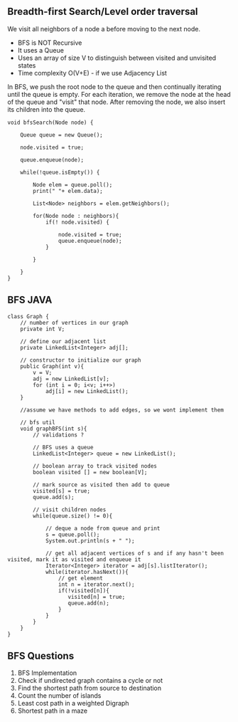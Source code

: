 ## Breadth-first Search/Level order traversal
We visit all neighbors of a node a before moving to the next node.
- BFS is NOT Recursive
- It uses a Queue
- Uses an array of size V to distinguish between visited and unvisited states
- Time complexity O(V+E) - if we use Adjacency List

In BFS, we push the root node to the queue and then continually iterating until the queue is empty.
For each iteration, we remove the node at the head of the queue and "visit" that node. 
After removing the node, we also insert its children into the queue.

````
void bfsSearch(Node node) {
    
    Queue queue = new Queue();
    
    node.visited = true;
    
    queue.enqueue(node);
    
    while(!queue.isEmpty()) {
        
        Node elem = queue.poll();
        print(" "+ elem.data);
        
        List<Node> neighbors = elem.getNeighbors();
        
        for(Node node : neighbors){
            if(! node.visited) {
                
                node.visited = true;
                queue.enqueue(node);
            }
            
        }
    
    }
}
````

## BFS JAVA

````
class Graph {
    // number of vertices in our graph
    private int V;

    // define our adjacent list
    private LinkedList<Integer> adj[];

    // constructor to initialize our graph
    public Graph(int v){
        v = V;
        adj = new LinkedList[v];
        for (int i = 0; i<v; i++>)
            adj[i] = new LinkedList();
    }

    //assume we have methods to add edges, so we wont implement them

    // bfs util
    void graphBFS(int s){
        // validations ?

        // BFS uses a queue
        LinkedList<Integer> queue = new LinkedList();
        
        // boolean array to track visited nodes
        boolean visited [] = new boolean[V];

        // mark source as visited then add to queue
        visited[s] = true;
        queue.add(s);

        // visit children nodes
        while(queue.size() != 0){
            
            // deque a node from queue and print
            s = queue.poll();
            System.out.println(s + " ");

            // get all adjacent vertices of s and if any hasn't been visited, mark it as visited and enqueue it
            Iterator<Integer> iterator = adj[s].listIterator();
            while(iterator.hasNext()){
                // get element
                int n = iterator.next();
                if(!visited[n]){
                   visited[n] = true;    
                   queue.add(n); 
                }
            }
        }
    }
}
````

## BFS Questions
1. BFS Implementation
2. Check if undirected graph contains a cycle or not
3. Find the shortest path from source to destination
4. Count the number of islands 
5. Least cost path in a weighted Digraph
6. Shortest path in a maze